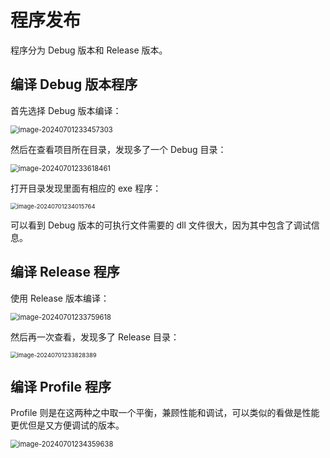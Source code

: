 # 程序发布

程序分为 Debug 版本和 Release 版本。

## 编译 Debug 版本程序

首先选择 Debug 版本编译：

<img src="https://leafalice-image.oss-cn-hangzhou.aliyuncs.com/img/image-20240701233457303.png" alt="image-20240701233457303" style="zoom: 80%;" />

然后在查看项目所在目录，发现多了一个 Debug 目录：

<img src="https://leafalice-image.oss-cn-hangzhou.aliyuncs.com/img/image-20240701233618461.png" alt="image-20240701233618461" style="zoom:80%;" />

打开目录发现里面有相应的 exe 程序：

<img src="https://leafalice-image.oss-cn-hangzhou.aliyuncs.com/img/image-20240701234015764.png" alt="image-20240701234015764" style="zoom: 67%;" />

可以看到 Debug 版本的可执行文件需要的 dll 文件很大，因为其中包含了调试信息。

## 编译 Release 程序

使用 Release 版本编译：

<img src="https://leafalice-image.oss-cn-hangzhou.aliyuncs.com/img/image-20240701233759618.png" alt="image-20240701233759618" style="zoom:80%;" />

然后再一次查看，发现多了 Release 目录：

<img src="https://leafalice-image.oss-cn-hangzhou.aliyuncs.com/img/image-20240701233828389.png" alt="image-20240701233828389" style="zoom:67%;" />

## 编译 Profile 程序

Profile 则是在这两种之中取一个平衡，兼顾性能和调试，可以类似的看做是性能更优但是又方便调试的版本。

<img src="https://leafalice-image.oss-cn-hangzhou.aliyuncs.com/img/image-20240701234359638.png" alt="image-20240701234359638" style="zoom:80%;" />
